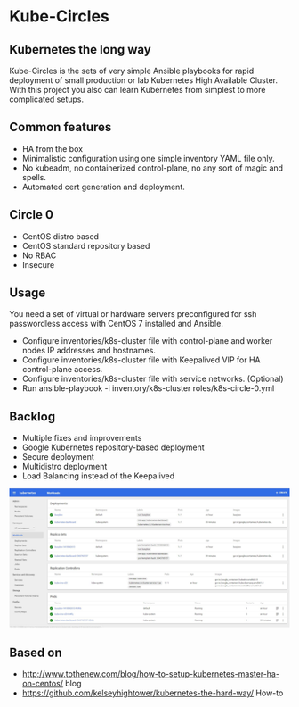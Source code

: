 #  Kube-Circles
## Kubernetes the long way

Kube-Circles is the sets of very simple Ansible playbooks for rapid deployment of small production or lab Kubernetes High Available Cluster.
With this project you also can learn Kubernetes from simplest to more complicated setups.

## Common features
- HA from the box
- Minimalistic configuration using one simple inventory YAML file only.
- No kubeadm, no containerized control-plane, no any sort of magic and spells.
- Automated cert generation and deployment.

## Circle 0

- CentOS distro based
- CentOS standard repository based
- No RBAC
- Insecure

## Usage
You need a set of virtual or hardware servers preconfigured for ssh passwordless access with CentOS 7 installed and Ansible.
- Configure inventories/k8s-cluster file with control-plane and worker nodes IP addresses and hostnames.
- Configure inventories/k8s-cluster file with Keepalived VIP for HA control-plane access.
- Configure inventories/k8s-cluster file with service networks. (Optional)
- Run ansible-playbook -i inventory/k8s-cluster roles/k8s-circle-0.yml

## Backlog
- Multiple fixes and improvements
- Google Kubernetes repository-based deployment
- Secure deployment
- Multidistro deployment
- Load Balancing instead of the Keepalived

![Kube-scr](/images/kube.jpeg?raw=true "Running cluster")

## Based on
- http://www.tothenew.com/blog/how-to-setup-kubernetes-master-ha-on-centos/ blog
- https://github.com/kelseyhightower/kubernetes-the-hard-way/ How-to
